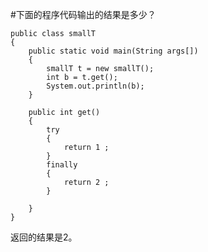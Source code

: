 #下面的程序代码输出的结果是多少？
	
	
	public class smallT
	{
		public static void main(String args[])
		{
			smallT t = new smallT();
			int b = t.get();
			System.out.println(b);
		}
	
		public int get()
		{
			try
			{
				return 1 ;
			}
			finally
			{
				return 2 ;
			}
		
		}
	}



返回的结果是2。